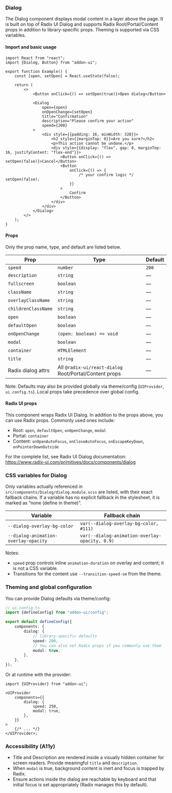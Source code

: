 ### Dialog

The Dialog component displays modal content in a layer above the page. It is built on top of Radix UI Dialog and supports Radix Root/Portal/Content props in addition to library-specific props. Theming is supported via CSS variables.

#### Import and basic usage

```tsx
import React from "react";
import {Dialog, Button} from "addon-ui";

export function Example() {
    const [open, setOpen] = React.useState(false);

    return (
        <>
            <Button onClick={() => setOpen(true)}>Open dialog</Button>

            <Dialog
                open={open}
                onOpenChange={setOpen}
                title="Confirmation"
                description="Please confirm your action"
                speed={200}
            >
                <div style={{padding: 16, minWidth: 320}}>
                    <h2 style={{marginTop: 0}}>Are you sure?</h2>
                    <p>This action cannot be undone.</p>
                    <div style={{display: "flex", gap: 8, marginTop: 16, justifyContent: "flex-end"}}>
                        <Button onClick={() => setOpen(false)}>Cancel</Button>
                        <Button
                            onClick={() => {
                                /* your confirm logic */ setOpen(false);
                            }}
                        >
                            Confirm
                        </Button>
                    </div>
                </div>
            </Dialog>
        </>
    );
}
```

#### Props

Only the prop name, type, and default are listed below.

| Prop                | Type                                                   | Default |
| ------------------- | ------------------------------------------------------ | ------- |
| `speed`             | `number`                                               | `200`   |
| `description`       | `string`                                               | —       |
| `fullscreen`        | `boolean`                                              | —       |
| `className`         | `string`                                               | —       |
| `overlayClassName`  | `string`                                               | —       |
| `childrenClassName` | `string`                                               | —       |
| `open`              | `boolean`                                              | —       |
| `defaultOpen`       | `boolean`                                              | —       |
| `onOpenChange`      | `(open: boolean) => void`                              | —       |
| `modal`             | `boolean`                                              | —       |
| `container`         | `HTMLElement`                                          | —       |
| `title`             | `string`                                               | —       |
| Radix dialog attrs  | All `@radix-ui/react-dialog` Root/Portal/Content props | —       |

Note: Defaults may also be provided globally via theme/config (`UIProvider`, `ui.config.ts`). Local props take precedence over global config.

#### Radix UI props

This component wraps Radix UI Dialog. In addition to the props above, you can use Radix props. Commonly used ones include:

- Root: `open`, `defaultOpen`, `onOpenChange`, `modal`
- Portal: `container`
- Content: `onOpenAutoFocus`, `onCloseAutoFocus`, `onEscapeKeyDown`, `onPointerDownOutside`

For the complete list, see Radix UI Dialog documentation:
https://www.radix-ui.com/primitives/docs/components/dialog

### CSS variables for Dialog

Only variables actually referenced in `src/components/Dialog/dialog.module.scss` are listed, with their exact fallback chains. If a variable has no explicit fallback in the stylesheet, it is marked as “none (define in theme)”.

| Variable                             | Fallback chain                                 |
| ------------------------------------ | ---------------------------------------------- |
| `--dialog-overlay-bg-color`          | `var(--dialog-overlay-bg-color, #111)`         |
| `--dialog-animation-overlay-opacity` | `var(--dialog-animation-overlay-opacity, 0.9)` |

Notes:

- `speed` prop controls inline `animation-duration` on overlay and content; it is not a CSS variable.
- Transitions for the content use `--transition-speed-sm` from the theme.

### Theming and global configuration

You can provide Dialog defaults via theme/config:

```ts
// ui.config.ts
import {defineConfig} from "addon-ui/config";

export default defineConfig({
    components: {
        dialog: {
            // library-specific defaults
            speed: 200,
            // You can also set Radix props if you commonly use them
            modal: true,
        },
    },
});
```

Or at runtime with the provider:

```tsx
import {UIProvider} from "addon-ui";

<UIProvider
    components={{
        dialog: {
            speed: 250,
            modal: true,
        },
    }}
>
    {/* ... */}
</UIProvider>;
```

### Accessibility (A11y)

- Title and Description are rendered inside a visually hidden container for screen readers. Provide meaningful `title` and `description`.
- When `modal` is true, background content is inert and focus is trapped by Radix.
- Ensure actions inside the dialog are reachable by keyboard and that initial focus is set appropriately (Radix manages this by default).
